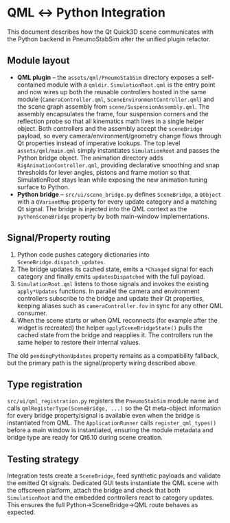 # QML ↔ Python Integration

This document describes how the Qt Quick3D scene communicates with the
Python backend in PneumoStabSim after the unified plugin refactor.

## Module layout

* **QML plugin** – the `assets/qml/PneumoStabSim` directory exposes a
  self-contained module with a `qmldir`. `SimulationRoot.qml` is the
  entry point and now wires up both the reusable controllers hosted in
  the same module (`CameraController.qml`,
  `SceneEnvironmentController.qml`) and the scene graph assembly from
  `scene/SuspensionAssembly.qml`. The assembly encapsulates the frame,
  four suspension corners and the reflection probe so that all
  kinematics math lives in a single helper object. Both controllers and
  the assembly accept the `sceneBridge` payload, so every
  camera/environment/geometry change flows through Qt properties instead
  of imperative lookups. The top level `assets/qml/main.qml` simply
  instantiates `SimulationRoot` and passes the Python bridge object.
  The animation directory adds `RigAnimationController.qml`, providing
  declarative smoothing and snap thresholds for lever angles, pistons
  and frame motion so that SimulationRoot stays lean while exposing the
  new animation tuning surface to Python.
* **Python bridge** – `src/ui/scene_bridge.py` defines `SceneBridge`, a
 `QObject` with a `QVariantMap` property for every update category and a
 matching Qt signal. The bridge is injected into the QML context as the
 `pythonSceneBridge` property by both main-window implementations.

## Signal/Property routing

1. Python code pushes category dictionaries into
 `SceneBridge.dispatch_updates`.
2. The bridge updates its cached state, emits a `*Changed` signal for
 each category and finally emits `updatesDispatched` with the full
 payload.
3. `SimulationRoot.qml` listens to those signals and invokes the
 existing `apply*Updates` functions. In parallel the camera and
 environment controllers subscribe to the bridge and update their Qt
 properties, keeping aliases such as `cameraController.fov` in sync
 for any other QML consumer.
4. When the scene starts or when QML reconnects (for example after the
 widget is recreated) the helper `applySceneBridgeState()` pulls the
 cached state from the bridge and reapplies it. The controllers run
 the same helper to restore their internal values.

The old `pendingPythonUpdates` property remains as a compatibility
fallback, but the primary path is the signal/property wiring described
above.

## Type registration

`src/ui/qml_registration.py` registers the `PneumoStabSim` module name
and calls `qmlRegisterType(SceneBridge, ...)` so the Qt meta-object
information for every bridge property/signal is available even when the
bridge is instantiated from QML. The `ApplicationRunner` calls
`register_qml_types()` before a main window is instantiated, ensuring
the module metadata and bridge type are ready for Qt6.10 during scene
creation.

## Testing strategy

Integration tests create a `SceneBridge`, feed synthetic payloads and
validate the emitted Qt signals. Dedicated GUI tests instantiate the QML
scene with the offscreen platform, attach the bridge and check that both
`SimulationRoot` and the embedded controllers react to category updates.
This ensures the full Python→SceneBridge→QML route behaves as expected.
